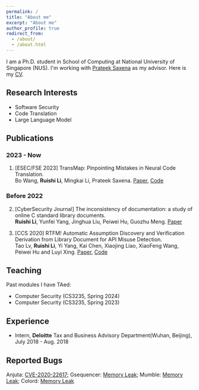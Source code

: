 ```yaml
---
permalink: /
title: "About me"
excerpt: "About me"
author_profile: true
redirect_from: 
  - /about/
  - /about.html
---
```


I am a Ph.D. student in School of Computing at National University of Singapore (NUS). I'm working with [Prateek Saxena](https://www.comp.nus.edu.sg/~prateeks/) as my advisor. Here is my [CV](/files/CV_Ruishi_Li.pdf).

<!-- Before joining NUS, I received my M.S. from the Institute of Information Engineering (IIE), University of Chinese Academy of Sciences (UCAS) and B.E. from the school of Cyber Science and Engineering, Wuhan University (WHU). -->

<!-- What's news
------
Something to say. -->

<!-- This is the bigger title for example
====== 
You don't have to say something-->

Research Interests
------
- Software Security
- Code Translation
- Large Language Model
<!-- I am broadly interested in computer security and software engineering (e.g., software security, OS security, machine learning security, and hardware security). I have some experience in vulnerability discovery and natural language processing. Now I’m working on code translation. -->

Publications
------

### 2023 - Now

1. [ESEC/FSE 2023] TransMap: Pinpointing Mistakes in Neural Code Translation. <br>
Bo Wang, **Ruishi Li**, Mingkai Li, Prateek Saxena. [Paper](/files/transmap.pdf), [Code](https://github.com/HALOCORE/TransMap)

### Before 2022

2. [CyberSecurity Journal] The inconsistency of documentation: a study of online C standard library documents.  <br>
**Ruishi Li**, Yunfei Yang, Jinghua Liu, Peiwei Hu, Guozhu Meng. [Paper](/files/libc_doc.pdf)

3. [CCS 2020] RTFM! Automatic Assumption Discovery and Verification Derivation from Library Document for API Misuse Detection.  <br>
Tao Lv, **Ruishi Li**, Yi Yang, Kai Chen, Xiaojing Liao, XiaoFeng Wang, Peiwei Hu and Luyi Xing. 
[Paper](/files/Advance.pdf), [Code](https://github.com/lvtao-sec/Advance)

Teaching
------
Past modules I have TAed:
- Computer Security (CS3235, Spring 2024)
- Computer Security (CS3235, Spring 2023)

Experience
------
- Intern, **Deloitte** Tax and Business Advisory Department(Wuhan, Beijing), July 2018 - Aug. 2018

Reported Bugs
------
Anjuta: [CVE-2020-22617](https://www.cve.org/CVERecord?id=CVE-2020-22617); Gsequencer: [Memory Leak](https://github.com/gsequencer/gsequencer/issues/53); Mumble: [Memory Leak](https://github.com/mumble-voip/mumble/issues/4910); Colord: [Memory Leak](https://github.com/hughsie/colord/issues/110)

<!-- Talks
------
Something to say

Competition and Achievements
------
Something to say -->
